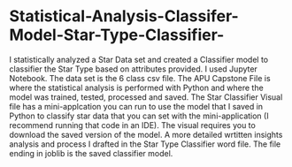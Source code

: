 # Statistical-Analysis-Classifer-Model-Star-Type-Classifier-
I statistically analyzed a Star Data set and created a Classifier model to classifier the Star Type based on attributes provided. I used Jupyter Notebook. The data set is the 6 class csv file. The APU Capstone File is where the statistical analysis is performed with Python and where the model was trained, tested, processed and saved. The Star Classifier Visual file has a mini-applcation you can run to use the model that I saved in Python to classify star data that you can set with the mini-application (I recommend running that code in an IDE). The visual requires you to download the saved version of the model. A more detailed wrtitten insights analysis and process I drafted in the Star Type Classifier word file. The file ending in joblib is the saved classifier model.
